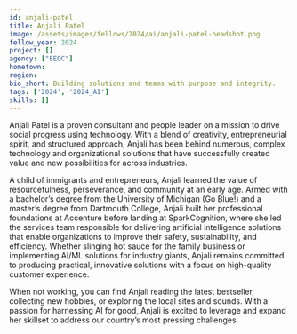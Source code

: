 ```yaml
---
id: anjali-patel
title: Anjali Patel
image: /assets/images/fellows/2024/ai/anjali-patel-headshot.png
fellow_year: 2024
project: []
agency: ["EEOC"]
hometown: 
region: 
bio_short: Building solutions and teams with purpose and integrity.
tags: ['2024', '2024_AI']
skills: []
---
```


Anjali Patel is a proven consultant and people leader on a mission to drive social progress using technology. With a blend of creativity, entrepreneurial spirit, and structured approach, Anjali has been behind numerous, complex technology and organizational solutions that have successfully created value and new possibilities for across industries.

A child of immigrants and entrepreneurs, Anjali learned the value of resourcefulness, perseverance, and community at an early age. Armed with a bachelor’s degree from the University of Michigan (Go Blue!) and a master’s degree from Dartmouth College, Anjali built her professional foundations at Accenture before landing at SparkCognition, where she led the services team responsible for delivering artificial intelligence solutions that enable organizations to improve their safety, sustainability, and efficiency. Whether slinging hot sauce for the family business or implementing AI/ML solutions for industry giants, Anjali remains committed to producing practical, innovative solutions with a focus on high-quality customer experience.

When not working, you can find Anjali reading the latest bestseller, collecting new hobbies, or exploring the local sites and sounds. With a passion for harnessing AI for good, Anjali is excited to leverage and expand her skillset to address our country’s most pressing challenges.
